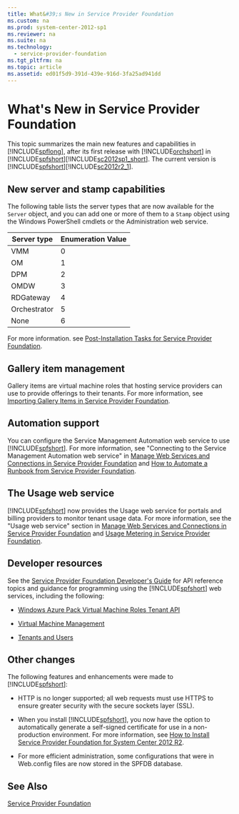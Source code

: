 ```yaml
---
title: What&#39;s New in Service Provider Foundation
ms.custom: na
ms.prod: system-center-2012-sp1
ms.reviewer: na
ms.suite: na
ms.technology: 
  - service-provider-foundation
ms.tgt_pltfrm: na
ms.topic: article
ms.assetid: ed01f5d9-391d-439e-916d-3fa25ad941dd
---
```

# What&#39;s New in Service Provider Foundation
This topic summarizes the main new features and capabilities in [!INCLUDE[spflong](./Token/spflong_md.md)], after its first release with [!INCLUDE[orchshort](./Token/orchshort_md.md)] in [!INCLUDE[spfshort](./Token/spfshort_md.md)][!INCLUDE[sc2012sp1_short](./Token/sc2012sp1_short_md.md)]. The current version is [!INCLUDE[spfshort](./Token/spfshort_md.md)][!INCLUDE[sc2012r2_1](./Token/sc2012r2_1_md.md)].

## New server and stamp capabilities
The following table lists the server types that are now available for the `Server` object, and you can add one or more of them to a `Stamp` object using the Windows PowerShell cmdlets or the Administration web service.

|Server type|Enumeration Value|
|---------------|---------------------|
|VMM|0|
|OM|1|
|DPM|2|
|OMDW|3|
|RDGateway|4|
|Orchestrator|5|
|None|6|

For more information. see [Post-Installation Tasks for Service Provider Foundation](./Post-Installation-Tasks-for-Service-Provider-Foundation.md).

## Gallery item management
Gallery items are virtual machine roles that hosting service providers can use to provide offerings to their tenants. For more information, see [Importing Gallery Items in Service Provider Foundation](./Importing-Gallery-Items-in-Service-Provider-Foundation.md).

## Automation support
You can configure the Service Management Automation web service to use [!INCLUDE[spfshort](./Token/spfshort_md.md)]. For more information, see "Connecting to the Service Management Automation web service" in [Manage Web Services and Connections in Service Provider Foundation](./Manage-Web-Services-and-Connections-in-Service-Provider-Foundation.md) and [How to Automate a Runbook from Service Provider Foundation](./How-to-Automate-a-Runbook-from-Service-Provider-Foundation.md).

## The Usage web service
[!INCLUDE[spfshort](./Token/spfshort_md.md)] now provides the Usage web service for portals and billing providers to monitor tenant usage data. For more information, see the "Usage web service" section in [Manage Web Services and Connections in Service Provider Foundation](./Manage-Web-Services-and-Connections-in-Service-Provider-Foundation.md) and [Usage Metering in Service Provider Foundation](./Usage-Metering-in-Service-Provider-Foundation.md).

## Developer resources
See the [Service Provider Foundation Developer's Guide](http://go.microsoft.com/fwlink/p/?LinkID=263700) for API reference topics and guidance for programming using the [!INCLUDE[spfshort](./Token/spfshort_md.md)] web services, including the following:

-   [Windows Azure Pack Virtual Machine Roles Tenant API](http://msdn.microsoft.com/library/dn502556.aspx)

-   [Virtual Machine Management](http://msdn.microsoft.com/library/jj643294.aspx)

-   [Tenants and Users](http://msdn.microsoft.com/library/dn458381.aspx)

## Other changes
The following features and enhancements were made to [!INCLUDE[spfshort](./Token/spfshort_md.md)]:

-   HTTP is no longer supported; all web requests must use HTTPS to ensure greater security with the secure sockets layer \(SSL\).

-   When you install [!INCLUDE[spfshort](./Token/spfshort_md.md)], you now have the option to automatically generate a self\-signed certificate for use in a non\-production environment. For more information, see [How to Install Service Provider Foundation for System Center 2012 R2](./How-to-Install-Service-Provider-Foundation-for-System-Center-2012-R2.md).

-   For more efficient administration, some configurations that were in Web.config files are now stored in the SPFDB database.

## See Also
[Service Provider Foundation](./Service-Provider-Foundation.md)


